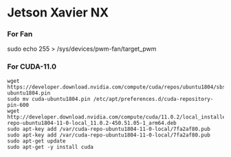 # Jetson Xavier NX

### For Fan
sudo echo 255 > /sys/devices/pwm-fan/target_pwm 

### For CUDA-11.0
    wget https://developer.download.nvidia.com/compute/cuda/repos/ubuntu1804/sbsa/cuda-ubuntu1804.pin
    sudo mv cuda-ubuntu1804.pin /etc/apt/preferences.d/cuda-repository-pin-600
    wget http://developer.download.nvidia.com/compute/cuda/11.0.2/local_installers/cuda-repo-ubuntu1804-11-0-local_11.0.2-450.51.05-1_arm64.deb
    sudo apt-key add /var/cuda-repo-ubuntu1804-11-0-local/7fa2af80.pub
    sudo apt-key add /var/cuda-repo-ubuntu1804-11-0-local/7fa2af80.pub
    sudo apt-get update
    sudo apt-get -y install cuda

